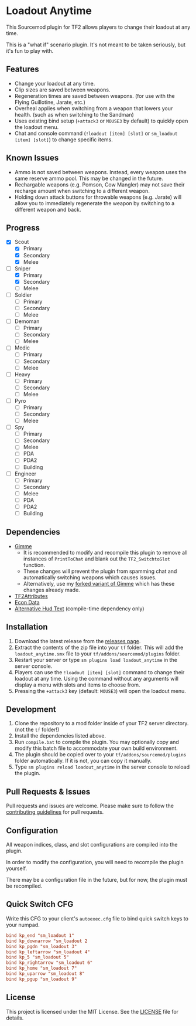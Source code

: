 # Loadout Anytime

This Sourcemod plugin for TF2 allows players to change their loadout at any time.

This is a "what if" scenario plugin. It's not meant to be taken seriously, but it's fun to play with.

## Features

- Change your loadout at any time.
- Clip sizes are saved between weapons.
- Regeneration times are saved between weapons. (for use with the Flying Guillotine, Jarate, etc.)
- Overheal applies when switching from a weapon that lowers your health. (such as when switching to the Sandman)
- Uses existing bind setup (`+attack3` or `MOUSE3` by default) to quickly open the loadout menu.
- Chat and console command (`!loadout [item] [slot]` or `sm_loadout [item] [slot]`) to change specific items.

## Known Issues

- Ammo is not saved between weapons. Instead, every weapon uses the same reserve ammo pool. This may be changed in the future.
- Rechargable weapons (e.g. Pomson, Cow Mangler) may not save their recharge amount when switching to a different weapon.
- Holding down attack buttons for throwable weapons (e.g. Jarate) will allow you to immediately regenerate the weapon by switching to a different weapon and back.

## Progress

- [x] Scout
  - [x] Primary
  - [x] Secondary
  - [x] Melee
- [ ] Sniper
  - [x] Primary
  - [x] Secondary
  - [ ] Melee
- [ ] Soldier
  - [ ] Primary
  - [ ] Secondary
  - [ ] Melee
- [ ] Demoman
  - [ ] Primary
  - [ ] Secondary
  - [ ] Melee
- [ ] Medic
  - [ ] Primary
  - [ ] Secondary
  - [ ] Melee
- [ ] Heavy
  - [ ] Primary
  - [ ] Secondary
  - [ ] Melee
- [ ] Pyro
  - [ ] Primary
  - [ ] Secondary
  - [ ] Melee
- [ ] Spy
  - [ ] Primary
  - [ ] Secondary
  - [ ] Melee
  - [ ] PDA
  - [ ] PDA2
  - [ ] Building
- [ ] Engineer
  - [ ] Primary
  - [ ] Secondary
  - [ ] Melee
  - [ ] PDA
  - [ ] PDA2
  - [ ] Building

## Dependencies

- [Gimme](https://forums.alliedmods.net/showthread.php?t=335644)
  - It is recommended to modify and recompile this plugin to remove all instances of `PrintToChat` and blank out the `TF2_SwitchtoSlot` function.
  - These changes will prevent the plugin from spamming chat and automatically switching weapons which causes issues.
  - Alternatively, use my [forked variant of Gimme](https://github.com/KiwifruitDev/gimme) which has these changes already made.
- [TF2Attributes](https://forums.alliedmods.net/showthread.php?t=210221)
- [Econ Data](https://forums.alliedmods.net/showthread.php?t=315011)
- [Alternative Hud Text](https://forums.alliedmods.net/showthread.php?t=155911) (compile-time dependency only)

## Installation

1. Download the latest release from the [releases page](https://github.com/KiwifruitDev/loadout-anytime/releases).
1. Extract the contents of the zip file into your `tf` folder. This will add the `loadout_anytime.smx` file to your `tf/addons/sourcemod/plugins` folder.
1. Restart your server or type `sm plugins load loadout_anytime` in the server console.
1. Players can use the `!loadout [item] [slot]` command to change their loadout at any time. Using the command without any arguments will display a menu with slots and items to choose from.
1. Pressing the `+attack3` key (default: `MOUSE3`) will open the loadout menu.

## Development

1. Clone the repository to a mod folder inside of your TF2 server directory. (not the `tf` folder!)
1. Install the dependencies listed above.
1. Run `compile.bat` to compile the plugin. You may optionally copy and modify this batch file to accommodate your own build environment.
1. The plugin should be copied over to your `tf/addons/sourcemod/plugins` folder automatically. If it is not, you can copy it manually.
1. Type `sm plugins reload loadout_anytime` in the server console to reload the plugin.

## Pull Requests & Issues

Pull requests and issues are welcome. Please make sure to follow the [contributing guidelines](CONTRIBUTING.md) for pull requests.

## Configuration

All weapon indices, class, and slot configurations are compiled into the plugin.

In order to modify the configuration, you will need to recompile the plugin yourself.

There may be a configuration file in the future, but for now, the plugin must be recompiled.

## Quick Switch CFG

Write this CFG to your client's `autoexec.cfg` file to bind quick switch keys to your numpad.

```cfg
bind kp_end "sm_loadout 1"
bind kp_downarrow "sm_loadout 2
bind kp_pgdn "sm_loadout 3"
bind kp_leftarrow "sm_loadout 4"
bind kp_5 "sm_loadout 5"
bind kp_rightarrow "sm_loadout 6"
bind kp_home "sm_loadout 7"
bind kp_uparrow "sm_loadout 8"
bind kp_pgup "sm_loadout 9"
```

## License

This project is licensed under the MIT License. See the [LICENSE](LICENSE) file for details.

